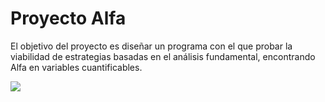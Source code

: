 # Proyecto Alfa

El objetivo del proyecto es diseñar un programa con el que probar la viabilidad de estrategias 
basadas en el análisis fundamental, encontrando Alfa en variables cuantificables.

![](https://i.ibb.co/z5PLDfV/0002211579.jpg)